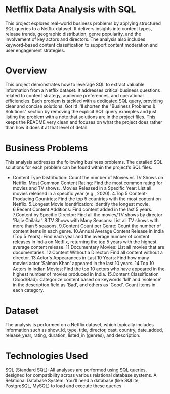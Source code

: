# Netflix Data Analysis with SQL
This project explores real-world business problems by applying structured SQL queries to a Netflix dataset. It delivers insights into content types, release trends, geographic distribution, genre popularity, and the involvement of key actors and directors. The analysis also includes keyword-based content classification to support content moderation and user engagement strategies.

# Overview
This project demonstrates how to leverage SQL to extract valuable information from a Netflix dataset. It addresses critical business questions related to content strategy, audience preferences, and operational efficiencies. Each problem is tackled with a dedicated SQL query, providing clear and concise solutions.
Got it! I'll shorten the "Business Problems & Solutions" section by removing the explicit SQL query examples and just listing the problem with a note that solutions are in the project files. This keeps the README very clean and focuses on what the project does rather than how it does it at that level of detail.

# Business Problems
This analysis addresses the following business problems. The detailed SQL solutions for each problem can be found within the project's SQL files.
- Content Type Distribution: Count the number of Movies vs TV Shows on Netflix.
Most Common Content Rating: Find the most common rating for movies and TV shows.
.Movies Released in a Specific Year: List all movies released in a specific year (e.g., 2020).
4.Top 5 Content-Producing Countries: Find the top 5 countries with the most content on Netflix.
5.Longest Movie Identification: Identify the longest movie.
6.Recent Content Additions: Find content added in the last 5 years.
7.Content by Specific Director: Find all the movies/TV shows by director 'Rajiv Chilaka'.
8.TV Shows with Many Seasons: List all TV shows with more than 5 seasons.
9.Content Count per Genre: Count the number of content items in each genre.
10.Annual Average Content Release in India (Top 5 Years): Find each year and the average number of content releases in India on Netflix, returning the top 5 years with the highest average content release.
11.Documentary Movies: List all movies that are documentaries.
12.Content Without a Director: Find all content without a director.
13.Actor's Appearances in Last 10 Years: Find how many movies actor 'Salman Khan' appeared in the last 10 years.
14.Top 10 Actors in Indian Movies: Find the top 10 actors who have appeared in the highest number of movies produced in India.
15.Content Classification (Good/Bad): Categorize content based on keywords 'kill' and 'violence' in the description field as 'Bad', and others as 'Good'. Count items in each category.

# Dataset
The analysis is performed on a Netflix dataset, which typically includes information such as show_id, type, title, director, cast, country, date_added, release_year, rating, duration, listed_in (genres), and description.
# Technologies Used
SQL (Standard SQL): All analyses are performed using SQL queries, designed for compatibility across various relational database systems.
A Relational Database System: You'll need a database (like SQLite, PostgreSQL, MySQL) to load and execute these queries.
  
